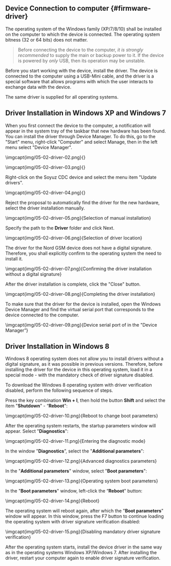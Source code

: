 ## Device Connection to computer {#firmware-driver}

The operating system of the Windows family (XP/7/8/10) shall be installed on the computer to which the device is connected. The operating system bitness (32 or 64 bits) does not matter.

> Before connecting the device to the computer, *it is strongly recommended* to supply the main or backup power to it. If the device is powered by *only* USB, then its operation may be unstable.

Before you start working with the device, install the driver. The device is connected to the computer using a USB-Mini cable, and the driver is a special software that allows programs with which the user interacts to exchange data with the device.

The same driver is supplied for all operating systems.

## Driver Installation in Windows XP and Windows 7

When you first connect the device to the computer, a notification will appear in the system tray of the taskbar that new hardware has been found.
You can install the driver through Device Manager. To do this, go to the "Start" menu, right-click "Computer" and select Manage, then in the left menu select "Device Manager".

\imgcapt{img/05-02-driver-02.png}{}

\imgcapt{img/05-02-driver-03.png}{}

Right-click on the Soyuz CDC device and select the menu item "Update drivers".

\imgcapt{img/05-02-driver-04.png}{}

Reject the proposal to automatically find the driver for the new hardware, select the driver installation manually.

\imgcapt{img/05-02-driver-05.png}{Selection of manual installation}

Specify the path to the **Driver** folder and click Next.

\imgcapt{img/05-02-driver-06.png}{Selection of driver location}

The driver for the Nord GSM device does not have a digital signature. Therefore, you shall explicitly confirm to the operating system the need to install it.

\imgcapt{img/05-02-driver-07.png}{Confirming the driver installation without a digital signature}

After the driver installation is complete, click the "Close" button.

\imgcapt{img/05-02-driver-08.png}{Completing the driver installation}

To make sure that the driver for the device is installed, open the Windows Device Manager and find the virtual serial port that corresponds to the device connected to the computer.

\imgcapt{img/05-02-driver-09.png}{Device serial port of in the "Device Manager”}


## Driver Installation in Windows 8

Windows 8 operating system does not allow you to install drivers without a digital signature, as it was possible in previous versions. Therefore, before installing the driver for the device in this operating system, load it in a special mode - with the mandatory check of driver signature disabled.

To download the Windows 8 operating system with driver verification disabled, perform the following sequence of steps.

Press the key combination **Win + I**, then hold the button **Shift** and select the item "**Shutdown**" - “**Reboot**":

\imgcapt{img/05-02-driver-10.png}{Reboot to change boot parameters}

After the operating system restarts, the startup parameters window will appear. Select "**Diagnostics**":

\imgcapt{img/05-02-driver-11.png}{Entering the diagnostic mode}

In the window "**Diagnostics**”, select the "**Additional parameters**":

\imgcapt{img/05-02-driver-12.png}{Advanced diagnostics parameters}

In the "**Additional parameters**" window, select "**Boot parameters**":

\imgcapt{img/05-02-driver-13.png}{Operating system boot parameters}

In the "**Boot parameters**" window, left-click the “**Reboot**" button:

\imgcapt{img/05-02-driver-14.png}{Reboot}

The operating system will reboot again, after which the "**Boot parameters**" window will appear. In this window, press the F7 button to continue loading the operating system with driver signature verification disabled:

\imgcapt{img/05-02-driver-15.png}{Disabling mandatory driver signature verification}

After the operating system starts, install the device driver in the same way as in the operating systems Windows XP/Windows 7. After installing the driver, restart your computer again to enable driver signature verification.

